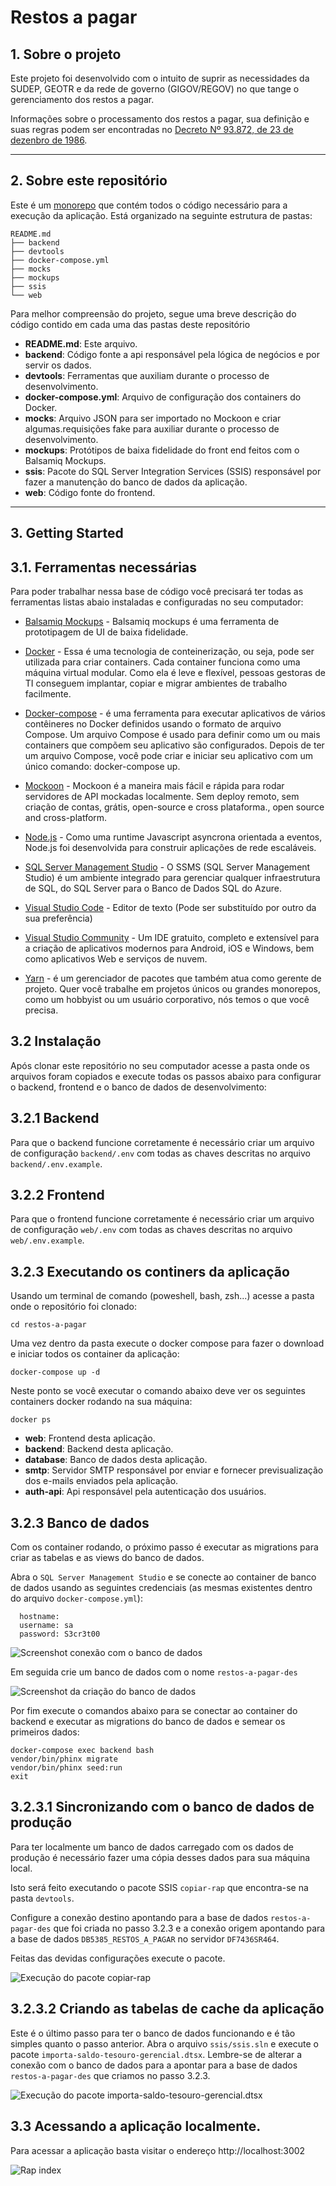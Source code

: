# Restos a pagar

## 1. Sobre o projeto

Este projeto foi desenvolvido com o intuito de suprir as necessidades da SUDEP, GEOTR e da rede de governo (GIGOV/REGOV) no que tange o gerenciamento dos restos a pagar.

Informações sobre o processamento dos restos a pagar, sua definição e suas regras podem ser encontradas no [Decreto Nº 93.872, de 23 de dezenbro de 1986](http://www.planalto.gov.br/ccivil_03/decreto/d93872.htm).

---

## 2. Sobre este repositório

Este é um [monorepo](https://medium.com/ifood-tech/como-funciona-um-monorepo-em-javascript-46abaa8f8b13#:~:text=Monorepo%20%C3%A9%20uma%20solu%C3%A7%C3%A3o%20para,conta%20de%20tamanho%20e%20complexidade.&text=Por%20exemplo%2C%20Babel%20%C3%A9%20uma,que%20%C3%A9%20estruturada%20em%20monorepo.) que contém todos o código necessário para a execução da aplicação. Está organizado na seguinte estrutura de pastas:

```
README.md
├── backend
├── devtools
├── docker-compose.yml
├── mocks
├── mockups
├── ssis
└── web
```

Para melhor compreensão do projeto, segue uma breve descrição do código contido em cada uma das pastas deste repositório

- **README.md**: Este arquivo.
- **backend**: Código fonte a api responsável pela lógica de negócios e por servir os dados.
- **devtools**: Ferramentas que auxiliam durante o processo de desenvolvimento.
- **docker-compose.yml**: Arquivo de configuração dos containers do Docker.
- **mocks**: Arquivo JSON para ser importado no Mockoon e criar algumas.requisições fake para auxiliar durante o processo de desenvolvimento.
- **mockups**: Protótipos de baixa fidelidade do front end feitos com o Balsamiq Mockups.
- **ssis**: Pacote do SQL Server Integration Services (SSIS) responsável por fazer a manutenção do banco de dados da aplicação.
- **web**: Código fonte do frontend.

---

## 3. Getting Started

## 3.1. Ferramentas necessárias

Para poder trabalhar nessa base de código você precisará ter todas as ferramentas listas abaio instaladas e configuradas no seu computador:

- [Balsamiq Mockups](https://balsamiq.com/wireframes/) - Balsamiq mockups é uma ferramenta de prototipagem de UI de baixa fidelidade.

- [Docker](https://www.docker.com/products/docker-desktop) - Essa é uma tecnologia de conteinerização, ou seja, pode ser utilizada para criar containers. Cada container funciona como uma máquina virtual modular. Como ela é leve e flexível, pessoas gestoras de TI conseguem implantar, copiar e migrar ambientes de trabalho facilmente.

- [Docker-compose](https://github.com/docker/compose) - é uma ferramenta para executar aplicativos de vários contêineres no Docker definidos usando o formato de arquivo Compose. Um arquivo Compose é usado para definir como um ou mais containers que compõem seu aplicativo são configurados. Depois de ter um arquivo Compose, você pode criar e iniciar seu aplicativo com um único comando: docker-compose up.

- [Mockoon](https://mockoon.com/) - Mockoon é a maneira mais fácil e rápida para rodar servidores de API mockadas localmente. Sem deploy remoto, sem criação de contas, grátis, open-source e cross plataforma., open source and cross-platform.

- [Node.js](https://nodejs.org/en/) - Como uma runtime Javascript asyncrona orientada a eventos, Node.js foi desenvolvida para construir aplicações de rede escaláveis.

- [SQL Server Management Studio](https://docs.microsoft.com/pt-br/sql/ssms/download-sql-server-management-studio-ssms?view=sql-server-ver15) - O SSMS (SQL Server Management Studio) é um ambiente integrado para gerenciar qualquer infraestrutura de SQL, do SQL Server para o Banco de Dados SQL do Azure.

- [Visual Studio Code](https://code.visualstudio.com/) - Editor de texto (Pode ser substituído por outro da sua preferência)

- [Visual Studio Community](https://visualstudio.microsoft.com/pt-br/vs/community/) - Um IDE gratuito, completo e extensível para a criação de aplicativos modernos para Android, iOS e Windows, bem como aplicativos Web e serviços de nuvem.

- [Yarn](https://yarnpkg.com/) - é um gerenciador de pacotes que também atua como gerente de projeto. Quer você trabalhe em projetos únicos ou grandes monorepos, como um hobbyist ou um usuário corporativo, nós temos o que você precisa.

## 3.2 Instalação

Após clonar este repositório no seu computador acesse a pasta onde os arquivos foram copiados e execute todas os passos abaixo para configurar o backend, frontend e o banco de dados de desenvolvimento:

## 3.2.1 Backend

Para que o backend funcione corretamente é necessário criar um arquivo de configuração `backend/.env` com todas as chaves descritas no arquivo `backend/.env.example`.

## 3.2.2 Frontend

Para que o frontend funcione corretamente é necessário criar um arquivo de configuração `web/.env` com todas as chaves descritas no arquivo `web/.env.example`.

## 3.2.3 Executando os continers da aplicação

Usando um terminal de comando (poweshell, bash, zsh...) acesse a pasta onde o repositório foi clonado:

```
cd restos-a-pagar
```

Uma vez dentro da pasta execute o docker compose para fazer o download e iniciar todos os container da aplicação:

```
docker-compose up -d
```

Neste ponto se você executar o comando abaixo deve ver os seguintes containers docker rodando na sua máquina:

```
docker ps
```

- **web**: Frontend desta aplicação.
- **backend**: Backend desta aplicação.
- **database**: Banco de dados desta aplicação.
- **smtp**: Servidor SMTP responsável por enviar e fornecer previsualização dos e-mails enviados pela aplicação.
- **auth-api**: Api responsável pela autenticação dos usuários.

## 3.2.3 Banco de dados

Com os container rodando, o próximo passo é executar as migrations para criar as tabelas e as views do banco de dados.

Abra o `SQL Server Management Studio` e se conecte ao container de banco de dados usando as seguintes credenciais (as mesmas existentes dentro do arquivo `docker-compose.yml`):

```
  hostname:
  username: sa
  password: S3cr3t00
```

![Screenshot conexão com o banco de dados](screenshots/connect-sql-server.png)

Em seguida crie um banco de dados com o nome `restos-a-pagar-des`

![Screenshot da criação do banco de dados](screenshots/create-database.png)

Por fim execute o comandos abaixo para se conectar ao container do backend e executar as migrations do banco de dados e semear os primeiros dados:

```
docker-compose exec backend bash
vendor/bin/phinx migrate
vendor/bin/phinx seed:run
exit
```

## 3.2.3.1 Sincronizando com o banco de dados de produção

Para ter localmente um banco de dados carregado com os dados de produção é necessário fazer uma cópia desses dados para sua máquina local.

Isto será feito executando o pacote SSIS `copiar-rap` que encontra-se na pasta `devtools`.

Configure a conexão destino apontando para a base de dados `restos-a-pagar-des` que foi criada no passo 3.2.3 e a conexão origem apontando para a base de dados `DB5385_RESTOS_A_PAGAR` no servidor `DF7436SR464`.

Feitas das devidas configurações execute o pacote.

![Execução do pacote copiar-rap](screenshots/syncronize-database.png)

## 3.2.3.2 Criando as tabelas de cache da aplicação

Este é o último passo para ter o banco de dados funcionando e é tão simples quanto o passo anterior. Abra o arquivo `ssis/ssis.sln` e execute o pacote `importa-saldo-tesouro-gerencial.dtsx`. Lembre-se de alterar a conexão com o banco de dados para a apontar para a base de dados `restos-a-pagar-des` que criamos no passo 3.2.3.

![Execução do pacote importa-saldo-tesouro-gerencial.dtsx](screenshots/importa-saldo-tesouro-gerencial.png)

## 3.3 Acessando a aplicação localmente.

Para acessar a aplicação basta visitar o endereço http://localhost:3002

![Rap index](screenshots/frontend-index.png)
